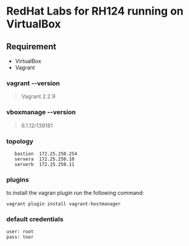 
# RedHat Labs for RH124 running on VirtualBox

## Requirement

+  VirtualBox
+  Vagrant

### vagrant --version

> Vagrant 2.2.9

### vboxmanage --version

> 6.1.12r139181

### topology

```    
   bastion	172.25.250.254
   servera	172.25.250.10
   serverb	172.25.250.11
```

### plugins
to install the vagran plugin run the following command:

```
vagrant plugin install vagrant-hostmanager
```

### default credentials

```
user: root
pass: toor
```